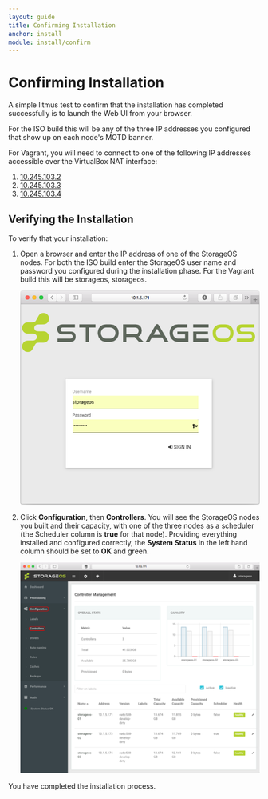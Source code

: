 ```yaml
---
layout: guide
title: Confirming Installation
anchor: install
module: install/confirm
---
```


# <a name="Confirming Installation"></a> Confirming Installation

A simple litmus test to confirm that the installation has completed successfully is to launch the Web UI from your browser.

For the ISO build this will be any of the three IP addresses you configured that show up on each node's MOTD banner.

For Vagrant, you will need to connect to one of the following IP addresses accessible over the VirtualBox NAT interface:

1. [10.245.103.2](http://10.245.103.2)
2. [10.245.103.3](http://10.245.103.3)
3. [10.245.103.4](http://10.245.103.4)


## Verifying the Installation

To verify that your installation:

1. Open a browser and enter the IP address of one of the StorageOS nodes.  For both the ISO build enter the StorageOS user name and password you configured during the installation phase.  For the Vagrant build this will be storageos, storageos.

    <img src="/images/docs/iso/weblogin.png" width="560">

2. Click **Configuration**, then **Controllers**. You will see the StorageOS nodes you built and their capacity, with one of the three nodes as a scheduler (the Scheduler column is **true** for that node).  Providing everything installed and configured correctly, the **System Status** in the left hand column should be set to **OK** and green.

    <img src="/images/docs/iso/webui.png" width="640">

 You have completed the installation process.
